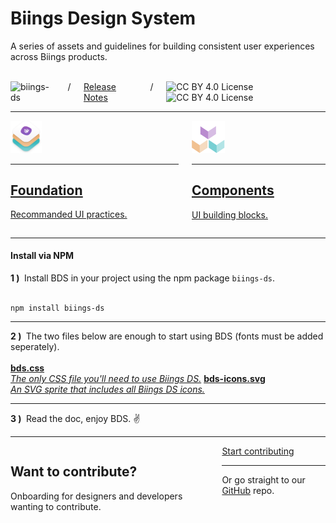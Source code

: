 <h1 class="title is-size-2-mobile has-text-weight-semibold has-text-centered"><span class="is-size-bigger">Biings Design System</span></h1>
<div class="container is-max-modal">
    <p class="subtitle is-size-5-mobile has-text-centered has-text-primary-dark">
        <span class="is-size-bigger">A series of assets and guidelines for building consistent user experiences across Biings products.</span>
    </p>
</div>
<br>
<div class="columns is-centered is-mobile">
        <div class="column is-narrow">
            <img src="https://img.shields.io/npm/v/biings-ds.svg?labelColor=46285D&color=8C50B9&label=npm&style=flat" class="mt-1" alt="biings-ds">
        </div>
        <div class="column is-narrow is-dimmed">/</div>
        <div class="column is-narrow">
            <a href="#/CHANGELOG" class="is-size-6 has-text-weight-medium is-underlined">Release Notes</a>
        </div>
        <div class="column is-narrow is-dimmed is-hidden-mobile">/</div>
        <div class="column is-narrow is-hidden-mobile">
            <img src="https://mirrors.creativecommons.org/presskit/icons/cc.svg" class="icon is-size-4" alt="CC BY 4.0 License">
            <img src="https://mirrors.creativecommons.org/presskit/icons/by.svg" class="icon is-size-4" alt="CC BY 4.0 License">
        </div>
</div>
<hr>
<div class="columns">
    <div class="column is-6">
        <a href="#/content" class="box is-medium hover-to-bordered is-motionless has-background-primary-lightest">
            <img src="media/bds.png" width="50" class="no-zoom"/>
            <hr class="my-2">
            <h2 class="title is-size-3-mobile has-text-weight-semibold"><u>Foundation</u></h2>
            <p class="subtitle is-5 is-dimed">Recommanded UI practices.</p>
        </a>
    </div>
    <div class="column is-6">
        <a href="#/avatar" class="box is-medium hover-to-bordered is-motionless has-background-white-bis">
            <img src="media/components.png" width="53" class="no-zoom"/>
            <hr class="my-2">
            <h2 class="title is-size-3-mobile has-text-weight-semibold"><u class="is-secondary">Components</u></h2>
            <p class="subtitle is-5 is-dimmd">UI building blocks.</p>
        </a>
    </div>
</div>
<hr>
<div class="box is-large is-bordered">
    <h4 class="title is-family-primary mb-5">Install via NPM</h4>
    <strong>1 )&nbsp;</strong> Install BDS in your project using the npm package <code>biings-ds</code>.<br><br>
    <pre><code>npm install biings-ds</code></pre>
    <hr>
    <strong>2 )&nbsp;</strong> The two files below are enough to start using BDS (fonts must be added seperately).<br><br>
    <a href="https://raw.githubusercontent.com/biings/biings-ds/master/build/bds.css" class="box is-well py-3" download><strong class="is-monospace">bds.css</strong><br><i class="is-dimmed">The only CSS file you'll need to use Biings DS.</i></a>
    <a href="https://raw.githubusercontent.com/biings/biings-ds/master/build/bds-icons.min.svg" class="box is-well py-3" download><strong class="is-monospace">bds-icons.svg</strong><br><i class="is-dimmed">An SVG sprite that includes all Biings DS icons.</i></a>
    <hr>
    <strong>3 )&nbsp;</strong> Read the doc, enjoy BDS. ✌️
</div>

<hr>

<div class="box is-large is-bordered">
    <div class="columns is-vcentered">
        <div class="column is-6">
            <h2 class="title has-text-weight-medium mb-5">Want to contribute?</h2>
            <p class="subtitle is-dimmed">Onboarding for designers and developers wanting to contribute.</p>
        </div>
        <div class="column is-5 is-offset-1 has-text-centered is-size-5 has-text-primary-dark">
            <a href="#/contribute" class="button is-rounded is-primary is-glowing is-beefy is-medium">Start contributing</a>
            <hr class="is-marginless is-wavy">
            Or go straight to our <a href="https://github.com/biings/biings-ds" class="is-underlined">GitHub</a> repo.
        </div>
    </div>
</div>

<br>
